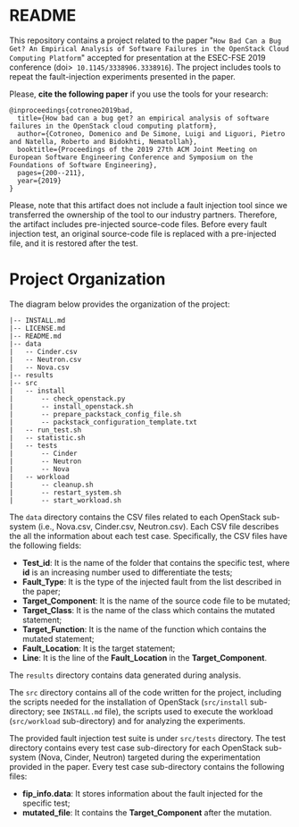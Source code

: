 # README 

This repository contains a project related to the paper "`How Bad Can a Bug Get? An Empirical Analysis of Software Failures in the OpenStack Cloud Computing Platform`" accepted for presentation at the ESEC-FSE 2019 conference (doi>` 10.1145/3338906.3338916`). 
The project includes tools to repeat the fault-injection experiments presented in the paper.

Please, **cite the following paper** if you use the tools for your research:

```
@inproceedings{cotroneo2019bad,
  title={How bad can a bug get? an empirical analysis of software failures in the OpenStack cloud computing platform},
  author={Cotroneo, Domenico and De Simone, Luigi and Liguori, Pietro and Natella, Roberto and Bidokhti, Nematollah},
  booktitle={Proceedings of the 2019 27th ACM Joint Meeting on European Software Engineering Conference and Symposium on the Foundations of Software Engineering},
  pages={200--211},
  year={2019}
}
```



Please, note that this artifact does not include a fault injection tool since we transferred the ownership of the tool to our industry partners. Therefore, the artifact includes pre-injected source-code files. Before every fault injection test, an original source-code file is replaced with a pre-injected file, and it is restored after the test.



# Project Organization

The diagram below provides the organization of the project:

```
|-- INSTALL.md
|-- LICENSE.md
|-- README.md
|-- data
|   -- Cinder.csv
|   -- Neutron.csv
|   -- Nova.csv
|-- results
|-- src
|   -- install
|       -- check_openstack.py
|       -- install_openstack.sh
|       -- prepare_packstack_config_file.sh
|       -- packstack_configuration_template.txt
|   -- run_test.sh
|   -- statistic.sh
|   -- tests
|       -- Cinder
|       -- Neutron
|       -- Nova
|   -- workload
|       -- cleanup.sh
|       -- restart_system.sh
|       -- start_workload.sh
```

The `data` directory contains the CSV files related to each OpenStack sub-system (i.e., Nova.csv, Cinder.csv, Neutron.csv). Each CSV file describes the all the information about each test case.
Specifically, the CSV files have the following fields:

*  **Test_id**: It is the name of the folder that contains the specific test, where **id** is an increasing number used to differentiate the tests;
*  **Fault_Type**: It is the type of the injected fault from the list described in the paper;
*  **Target_Component**: It is the name of the source code file to be mutated;
*  **Target_Class**: It is the name of the class which contains the mutated statement;
*  **Target_Function**: It is the name of the function which contains the mutated statement;
*  **Fault_Location**: It is the target statement;
*  **Line**: It is the line of the **Fault_Location** in the **Target_Component**.


The `results` directory contains data generated during analysis. 

The `src` directory contains all of the code written for the project, including the scripts needed
for the installation of OpenStack (`src/install` sub-directory; see `INSTALL.md` file), the scripts used to execute the workload (`src/workload` sub-directory) and for analyzing 
the experiments.

The provided fault injection test suite is under `src/tests` directory. The test directory contains every test case sub-directory for each OpenStack sub-system 
(Nova, Cinder, Neutron) targeted during the experimentation provided in the paper. 
Every test case sub-directory contains the following files:
*  **fip_info.data**: It stores information about the fault injected for the specific test;
*  **mutated_file**: It contains the **Target_Component** after the mutation.

